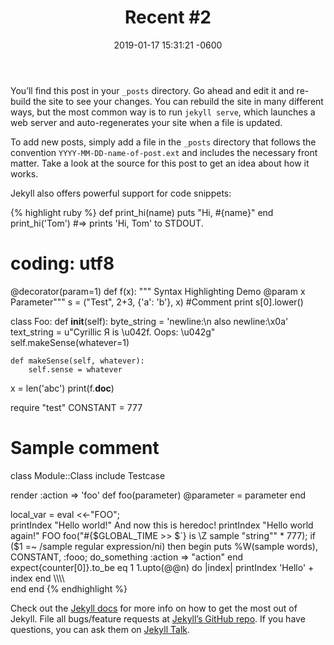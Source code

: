 ﻿---
layout: post
title:  "Recent #2"
date:   2019-01-17 15:31:21 -0600
categories: jekyll update
image:	"/assets/placeholder_header.png"
---
You’ll find this post in your `_posts` directory. Go ahead and edit it and re-build the site to see your changes. You can rebuild the site in many different ways, but the most common way is to run `jekyll serve`, which launches a web server and auto-regenerates your site when a file is updated.

To add new posts, simply add a file in the `_posts` directory that follows the convention `YYYY-MM-DD-name-of-post.ext` and includes the necessary front matter. Take a look at the source for this post to get an idea about how it works.

Jekyll also offers powerful support for code snippets:

{% highlight ruby %}
def print_hi(name)
  puts "Hi, #{name}"
end
print_hi('Tom')
#=> prints 'Hi, Tom' to STDOUT.

# coding: utf8
@decorator(param=1)
def f(x):
    """ Syntax Highlighting Demo
	@param x Parameter"""
    s = ("Test", 2+3, {'a': 'b'}, x)   #Comment
    print s[0].lower()

class Foo:
    def __init__(self):
        byte_string = 'newline:\n also newline:\x0a'
        text_string = u"Cyrillic Я is \u042f. Oops: \u042g"
        self.makeSense(whatever=1)

    def makeSense(self, whatever):
        self.sense = whatever

x = len('abc')
print(f.__doc__)

require "test"
CONSTANT = 777

# Sample comment

class Module::Class
  include Testcase

  render :action => 'foo'
  def foo(parameter)
    @parameter = parameter
  end

  local_var = eval <<-"FOO";\
  printIndex "Hello world!"
  And now this is heredoc!
  printIndex "Hello world again!"
  FOO
  foo("#{$GLOBAL_TIME >> $`} is \Z sample \"string\"" * 777);
  if ($1 =~ /sample regular expression/ni) then
  begin
    puts %W(sample words), CONSTANT, :fooo;
    do_something :action => "action"
  end
  expect{counter[0]}.to_be eq 1
  1.upto(@@n) do |index| printIndex 'Hello' + index end
  \\\\\\\\\
  end
end
{% endhighlight %}

Check out the [Jekyll docs][jekyll-docs] for more info on how to get the most out of Jekyll. File all bugs/feature requests at [Jekyll’s GitHub repo][jekyll-gh]. If you have questions, you can ask them on [Jekyll Talk][jekyll-talk].

[jekyll-docs]: https://jekyllrb.com/docs/home
[jekyll-gh]:   https://github.com/jekyll/jekyll
[jekyll-talk]: https://talk.jekyllrb.com/
